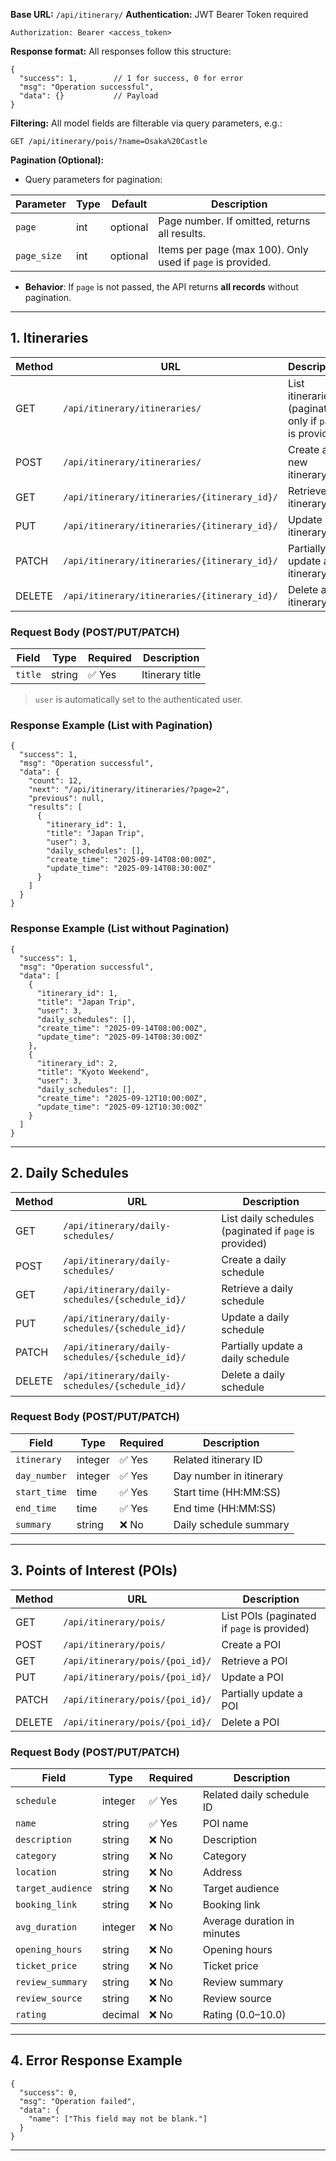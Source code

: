 **Base URL:** `/api/itinerary/`
 **Authentication:** JWT Bearer Token required

```
Authorization: Bearer <access_token>
```

**Response format:**
 All responses follow this structure:

```
{
  "success": 1,        // 1 for success, 0 for error
  "msg": "Operation successful",
  "data": {}           // Payload
}
```

**Filtering:**
 All model fields are filterable via query parameters, e.g.:

```
GET /api/itinerary/pois/?name=Osaka%20Castle
```

**Pagination (Optional):**

- Query parameters for pagination:

| Parameter   | Type | Default  | Description                                                |
| ----------- | ---- | -------- | ---------------------------------------------------------- |
| `page`      | int  | optional | Page number. If omitted, returns all results.              |
| `page_size` | int  | optional | Items per page (max 100). Only used if `page` is provided. |

- **Behavior**: If `page` is not passed, the API returns **all records** without pagination.

------

## **1. Itineraries**

| Method | URL                                          | Description                                             |
| ------ | -------------------------------------------- | ------------------------------------------------------- |
| GET    | `/api/itinerary/itineraries/`                | List itineraries (paginated only if `page` is provided) |
| POST   | `/api/itinerary/itineraries/`                | Create a new itinerary                                  |
| GET    | `/api/itinerary/itineraries/{itinerary_id}/` | Retrieve an itinerary                                   |
| PUT    | `/api/itinerary/itineraries/{itinerary_id}/` | Update an itinerary                                     |
| PATCH  | `/api/itinerary/itineraries/{itinerary_id}/` | Partially update an itinerary                           |
| DELETE | `/api/itinerary/itineraries/{itinerary_id}/` | Delete an itinerary                                     |

### Request Body (POST/PUT/PATCH)

| Field   | Type   | Required | Description     |
| ------- | ------ | -------- | --------------- |
| `title` | string | ✅ Yes    | Itinerary title |

> `user` is automatically set to the authenticated user.

### Response Example (List with Pagination)

```
{
  "success": 1,
  "msg": "Operation successful",
  "data": {
    "count": 12,
    "next": "/api/itinerary/itineraries/?page=2",
    "previous": null,
    "results": [
      {
        "itinerary_id": 1,
        "title": "Japan Trip",
        "user": 3,
        "daily_schedules": [],
        "create_time": "2025-09-14T08:00:00Z",
        "update_time": "2025-09-14T08:30:00Z"
      }
    ]
  }
}
```

### Response Example (List without Pagination)

```
{
  "success": 1,
  "msg": "Operation successful",
  "data": [
    {
      "itinerary_id": 1,
      "title": "Japan Trip",
      "user": 3,
      "daily_schedules": [],
      "create_time": "2025-09-14T08:00:00Z",
      "update_time": "2025-09-14T08:30:00Z"
    },
    {
      "itinerary_id": 2,
      "title": "Kyoto Weekend",
      "user": 3,
      "daily_schedules": [],
      "create_time": "2025-09-12T10:00:00Z",
      "update_time": "2025-09-12T10:30:00Z"
    }
  ]
}
```

------

## **2. Daily Schedules**

| Method | URL                                             | Description                                            |
| ------ | ----------------------------------------------- | ------------------------------------------------------ |
| GET    | `/api/itinerary/daily-schedules/`               | List daily schedules (paginated if `page` is provided) |
| POST   | `/api/itinerary/daily-schedules/`               | Create a daily schedule                                |
| GET    | `/api/itinerary/daily-schedules/{schedule_id}/` | Retrieve a daily schedule                              |
| PUT    | `/api/itinerary/daily-schedules/{schedule_id}/` | Update a daily schedule                                |
| PATCH  | `/api/itinerary/daily-schedules/{schedule_id}/` | Partially update a daily schedule                      |
| DELETE | `/api/itinerary/daily-schedules/{schedule_id}/` | Delete a daily schedule                                |

### Request Body (POST/PUT/PATCH)

| Field        | Type    | Required | Description             |
| ------------ | ------- | -------- | ----------------------- |
| `itinerary`  | integer | ✅ Yes    | Related itinerary ID    |
| `day_number` | integer | ✅ Yes    | Day number in itinerary |
| `start_time` | time    | ✅ Yes    | Start time (HH:MM:SS)   |
| `end_time`   | time    | ✅ Yes    | End time (HH:MM:SS)     |
| `summary`    | string  | ❌ No     | Daily schedule summary  |

------

## **3. Points of Interest (POIs)**

| Method | URL                             | Description                                 |
| ------ | ------------------------------- | ------------------------------------------- |
| GET    | `/api/itinerary/pois/`          | List POIs (paginated if `page` is provided) |
| POST   | `/api/itinerary/pois/`          | Create a POI                                |
| GET    | `/api/itinerary/pois/{poi_id}/` | Retrieve a POI                              |
| PUT    | `/api/itinerary/pois/{poi_id}/` | Update a POI                                |
| PATCH  | `/api/itinerary/pois/{poi_id}/` | Partially update a POI                      |
| DELETE | `/api/itinerary/pois/{poi_id}/` | Delete a POI                                |

### Request Body (POST/PUT/PATCH)

| Field             | Type    | Required | Description                 |
| ----------------- | ------- | -------- | --------------------------- |
| `schedule`        | integer | ✅ Yes    | Related daily schedule ID   |
| `name`            | string  | ✅ Yes    | POI name                    |
| `description`     | string  | ❌ No     | Description                 |
| `category`        | string  | ❌ No     | Category                    |
| `location`        | string  | ❌ No     | Address                     |
| `target_audience` | string  | ❌ No     | Target audience             |
| `booking_link`    | string  | ❌ No     | Booking link                |
| `avg_duration`    | integer | ❌ No     | Average duration in minutes |
| `opening_hours`   | string  | ❌ No     | Opening hours               |
| `ticket_price`    | string  | ❌ No     | Ticket price                |
| `review_summary`  | string  | ❌ No     | Review summary              |
| `review_source`   | string  | ❌ No     | Review source               |
| `rating`          | decimal | ❌ No     | Rating (0.0–10.0)           |

------

## **4. Error Response Example**

```
{
  "success": 0,
  "msg": "Operation failed",
  "data": {
    "name": ["This field may not be blank."]
  }
}
```

------

## 